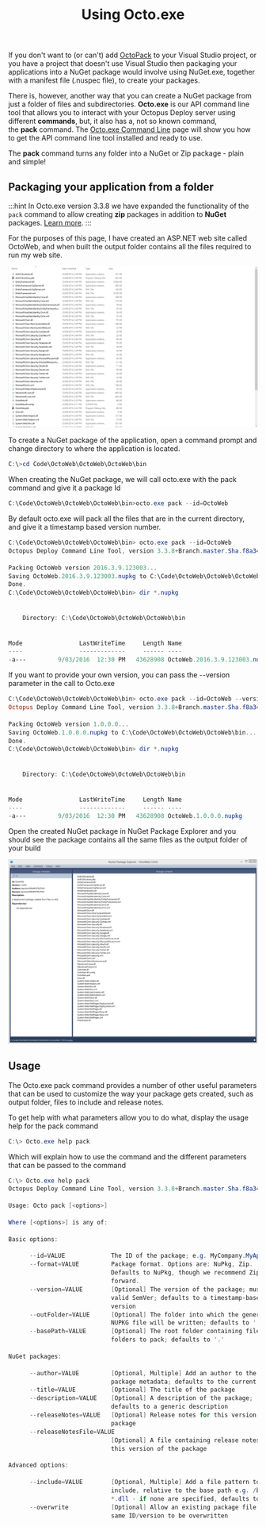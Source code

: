 ﻿---
title: Using Octo.exe

---


If you don't want to (or can't) add [OctoPack](/docs/home/packaging-applications/nuget-packages/using-octopack.md) to your Visual Studio project, or you have a project that doesn't use Visual Studio then packaging your applications into a NuGet package would involve using NuGet.exe, together with a manifest file (.nuspec file), to create your packages.


There is, however, another way that you can create a NuGet package from just a folder of files and subdirectories. **Octo.exe** is our API command line tool that allows you to interact with your Octopus Deploy server using different **commands**, but, it also has a, not so known command, the **pack** command. The [Octo.exe Command Line](/docs/home/api-and-integration/octo.exe-command-line.md) page will show you how to get the API command line tool installed and ready to use.


The **pack** command turns any folder into a NuGet or Zip package - plain and simple!

## Packaging your application from a folder

:::hint
In Octo.exe version 3.3.8 we have expanded the functionality of the `pack` command to allow creating **zip** packages in addition to **NuGet** packages. [Learn more](/docs/home/packaging-applications/creating-zip-packages.md).
:::





For the purposes of this page, I have created an ASP.NET web site called OctoWeb, and when built the output folder contains all the files required to run my web site.


![](/docs/images/3048097/3277798.png)


To create a NuGet package of the application, open a command prompt and change directory to where the application is located.

```powershell
C:\>cd Code\OctoWeb\OctoWeb\OctoWeb\bin
```


When creating the NuGet package, we will call octo.exe with the pack command and give it a package Id

```powershell
C:\Code\OctoWeb\OctoWeb\OctoWeb\bin>octo.exe pack --id=OctoWeb
```


By default octo.exe will pack all the files that are in the current directory, and give it a timestamp based version number.

```powershell
C:\Code\OctoWeb\OctoWeb\OctoWeb\bin> octo.exe pack --id=OctoWeb
Octopus Deploy Command Line Tool, version 3.3.8+Branch.master.Sha.f8a34fc6097785d7d382ddfaa9a7f009f29bc5fb

Packing OctoWeb version 2016.3.9.123003...
Saving OctoWeb.2016.3.9.123003.nupkg to C:\Code\OctoWeb\OctoWeb\OctoWeb\bin...
Done.
C:\Code\OctoWeb\OctoWeb\OctoWeb\bin> dir *.nupkg


    Directory: C:\Code\OctoWeb\OctoWeb\OctoWeb\bin


Mode                LastWriteTime     Length Name
----                -------------     ------ ----
-a---         9/03/2016  12:30 PM   43628908 OctoWeb.2016.3.9.123003.nupkg

```


If you want to provide your own version, you can pass the --version parameter in the call to Octo.exe

```powershell
C:\Code\OctoWeb\OctoWeb\OctoWeb\bin> octo.exe pack --id=OctoWeb --version=1.0.0.0
Octopus Deploy Command Line Tool, version 3.3.8+Branch.master.Sha.f8a34fc6097785d7d382ddfaa9a7f009f29bc5fb

Packing OctoWeb version 1.0.0.0...
Saving OctoWeb.1.0.0.0.nupkg to C:\Code\OctoWeb\OctoWeb\OctoWeb\bin...
Done.
C:\Code\OctoWeb\OctoWeb\OctoWeb\bin> dir *.nupkg


    Directory: C:\Code\OctoWeb\OctoWeb\OctoWeb\bin


Mode                LastWriteTime     Length Name
----                -------------     ------ ----
-a---         9/03/2016  12:30 PM   43628908 OctoWeb.1.0.0.0.nupkg
```


Open the created NuGet package in NuGet Package Explorer and you should see the package contains all the same files as the output folder of your build


![](/docs/images/3048097/3277797.png)

## Usage


The Octo.exe pack command provides a number of other useful parameters that can be used to customize the way your package gets created, such as output folder, files to include and release notes.


To get help with what parameters allow you to do what, display the usage help for the pack command

```powershell
C:\> Octo.exe help pack
```


Which will explain how to use the command and the different parameters that can be passed to the command

```powershell
C:\> Octo.exe help pack
Octopus Deploy Command Line Tool, version 3.3.8+Branch.master.Sha.f8a34fc6097785d7d382ddfaa9a7f009f29bc5fb

Usage: Octo pack [<options>]

Where [<options>] is any of:

Basic options:

      --id=VALUE             The ID of the package; e.g. MyCompany.MyApp
      --format=VALUE         Package format. Options are: NuPkg, Zip.
                             Defaults to NuPkg, though we recommend Zip going
                             forward.
      --version=VALUE        [Optional] The version of the package; must be a
                             valid SemVer; defaults to a timestamp-based
                             version
      --outFolder=VALUE      [Optional] The folder into which the generated
                             NUPKG file will be written; defaults to '.'
      --basePath=VALUE       [Optional] The root folder containing files and
                             folders to pack; defaults to '.'

NuGet packages:

      --author=VALUE         [Optional, Multiple] Add an author to the
                             package metadata; defaults to the current user
      --title=VALUE          [Optional] The title of the package
      --description=VALUE    [Optional] A description of the package;
                             defaults to a generic description
      --releaseNotes=VALUE   [Optional] Release notes for this version of the
                             package
      --releaseNotesFile=VALUE
                             [Optional] A file containing release notes for
                             this version of the package

Advanced options:

      --include=VALUE        [Optional, Multiple] Add a file pattern to
                             include, relative to the base path e.g. /bin/-
                             *.dll - if none are specified, defaults to **
      --overwrite            [Optional] Allow an existing package file of the
                             same ID/version to be overwritten


```
